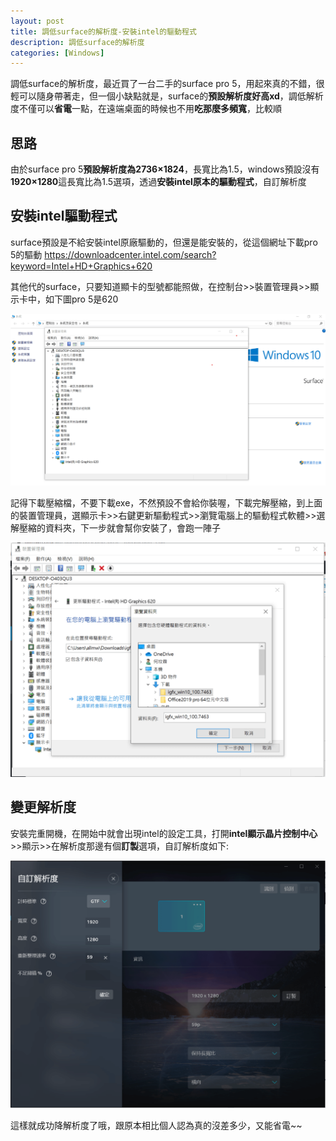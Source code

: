 ```yaml
---
layout: post
title: 調低surface的解析度-安裝intel的驅動程式
description: 調低surface的解析度
categories: [Windows]
---
```


調低surface的解析度，最近買了一台二手的surface pro 5，用起來真的不錯，很輕可以隨身帶著走，但一個小缺點就是，surface的**預設解析度好高xd**，調低解析度不僅可以**省電**一點，在遠端桌面的時候也不用**吃那麼多頻寬**，比較順

<!--more-->

## 思路

由於surface pro 5**預設解析度為2736×1824**，長寬比為1.5，windows預設沒有**1920×1280**這長寬比為1.5選項，透過**安裝intel原本的驅動程式**，自訂解析度

## 安裝intel驅動程式

surface預設是不給安裝intel原廠驅動的，但還是能安裝的，從這個網址下載pro 5的驅動
https://downloadcenter.intel.com/search?keyword=Intel+HD+Graphics+620

其他代的surface，只要知道顯卡的型號都能照做，在控制台>>裝置管理員>>顯示卡中，如下圖pro 5是620

![註解-2019-12-07-171331](/attachments/2019-12-07-change-surface-resolution/註解-2019-12-07-171331.png)

記得下載壓縮檔，不要下載exe，不然預設不會給你裝喔，下載完解壓縮，到上面的裝置管理員，選顯示卡>>右鍵更新驅動程式>>瀏覽電腦上的驅動程式軟體>>選解壓縮的資料夾，下一步就會幫你安裝了，會跑一陣子

![註解-2019-12-07-171634](/attachments/2019-12-07-change-surface-resolution/註解-2019-12-07-171634.png)

## 變更解析度

安裝完重開機，在開始中就會出現intel的設定工具，打開**intel顯示晶片控制中心**>>顯示>>在解析度那邊有個**訂製**選項，自訂解析度如下:

![註解-2019-12-07-171950](/attachments/2019-12-07-change-surface-resolution/註解-2019-12-07-171950.png)

這樣就成功降解析度了哦，跟原本相比個人認為真的沒差多少，又能省電~~